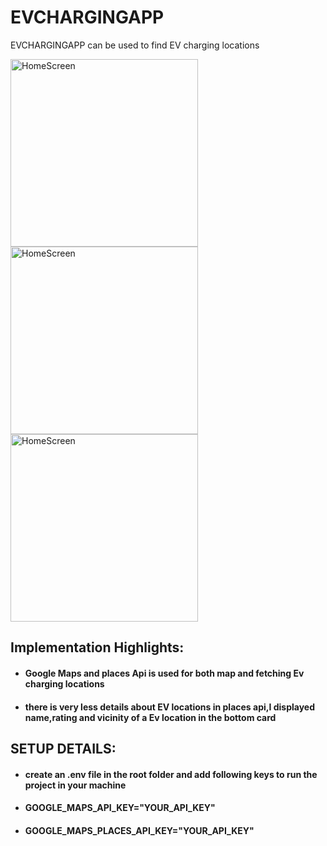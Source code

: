 
# EVCHARGINGAPP


EVCHARGINGAPP can be used to find EV charging locations 

<img src="https://github.com/user-attachments/assets/18c23e17-ed5f-4a06-a004-00b1f51faf8f" alt="HomeScreen" width="300" />
<img src="https://github.com/user-attachments/assets/6ccf1ca4-76f8-463c-86f1-ef9ff3e41e0f" alt="HomeScreen" width="300" />
<img src="https://github.com/user-attachments/assets/51fdea24-dda0-4a34-b540-7ae2b8eea511" alt="HomeScreen" width="300" />


 ## Implementation Highlights:
- #### Google Maps and places Api is used for both map and fetching Ev charging locations
- #### there is very less details about EV locations in places api,I displayed name,rating and vicinity of a Ev location in the   bottom card




 ## SETUP DETAILS:

- ####  create an .env file in the root folder and add following keys to run the project in your machine
- ####  GOOGLE_MAPS_API_KEY="YOUR_API_KEY"
- ####  GOOGLE_MAPS_PLACES_API_KEY="YOUR_API_KEY"


